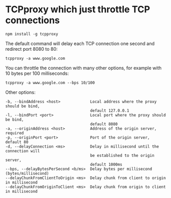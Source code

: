 # TCPproxy which just throttle TCP connections

	npm install -g tcpproxy

The default command will delay each TCP connection one second and redirect port 8080 to 80:

	tcpproxy -a www.google.com

You can throttle the connection with many other options, for example with 10 bytes per 100 milliseconds:

	tcpproxy -a www.google.com --bps 10/100

Other options:

	-b, --bindAddress <host>             Local address where the proxy should be bind,
	                                     default 127.0.0.1
	-l, --bindPort <port>                Local port where the proxy should be bind,
	                                     default 8080
	-a, --originAddress <host>           Address of the origin server, required
	-p, --originPort <port>              Port of the origin server, default 80
	-d, --delayConnection <ms>           Delay in millisecond until the connection will
	                                     be established to the origin server,
	                                     default 1000ms
	--bps, --delayBytesPerSecond <b/ms>  Delay bytes per millisecond (bytes/millisecond)
	--delayChunkFromClientToOrigin <ms>  Delay chunk from client to origin in millisecond
	--delayChunkFromOriginToClient <ms>  Delay chunk from origin to client in millisecond
